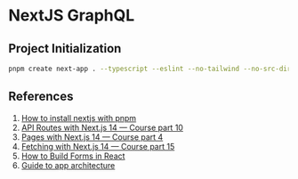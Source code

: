 # NextJS GraphQL

## Project Initialization

```bash
pnpm create next-app . --typescript --eslint --no-tailwind --no-src-dir --app --import-alias "@/*"
```

## References

1. [How to install nextjs with pnpm](https://medium.com/frontendweb/how-to-install-nextjs-with-pnpm-a958f1b3e9ad)
2. [API Routes with Next.js 14 — Course part 10](https://www.youtube.com/watch?v=gEB3ckYeZF4)
3. [Pages with Next.js 14 — Course part 4](https://www.youtube.com/watch?v=JViNLW_m7uU)
4. [Fetching with Next.js 14 — Course part 15](https://www.youtube.com/watch?v=uR67O6sNjbg)
5. [How to Build Forms in React](https://www.freecodecamp.org/news/how-to-build-forms-in-react/)
6. [Guide to app architecture](https://developer.android.com/topic/architecture)
